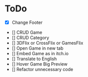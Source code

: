 # ToDo

- [x] Change Footer
- [] CRUD Game
- [] CRUD Category
- [] 3DFlix or CrossFlix or GamesFlix
- [] Open Game in new tab
- [] Embed Game as in itch.io
- [] Translate to English
- [] Hover Game Big Preview
- [] Refactor unnecessary code